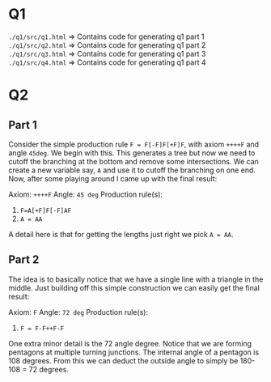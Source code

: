 # Q1 

`./q1/src/q1.html` => Contains code for generating q1 part 1
`./q1/src/q2.html` => Contains code for generating q1 part 2
`./q1/src/q3.html` => Contains code for generating q1 part 3
`./q1/src/q4.html` => Contains code for generating q1 part 4

# Q2 

## Part 1

Consider the simple production rule `F = F[-F]F[+F]F`, with axiom `++++F` and angle `45deg`. 
We begin with this. This generates a tree but now we need to cutoff the branching at the bottom and remove some intersections.
We can create a new variable say, `A` and use it to cutoff the branching on one end.
Now, after some playing around I came up with the final result:

Axiom: `++++F`
Angle: `45 deg`
Production rule(s): 
1. `F=A[+F]F[-F]AF`
2. `A = AA`

A detail here is that for getting the lengths just right we pick `A = AA`.

## Part 2

The idea is to basically notice that we have a single line with a triangle in the middle. Just building off this simple construction we can easily get the final result:

Axiom: `F`
Angle: `72 deg`
Production rule(s):
1. `F = F-F++F-F`

One extra minor detail is the 72 angle degree. Notice that we are forming pentagons at multiple turning junctions. The internal angle of a pentagon is 108 degrees. From this we can deduct the outside angle to simply be 180-108 = 72 degrees.